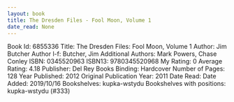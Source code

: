 ```yaml
---
layout: book
title: The Dresden Files - Fool Moon, Volume 1
date_read: None
---
```


Book Id: 6855336
Title: The Dresden Files: Fool Moon, Volume 1
Author: Jim Butcher
Author l-f: Butcher, Jim
Additional Authors: Mark Powers, Chase Conley
ISBN: 0345520963
ISBN13: 9780345520968
My Rating: 0
Average Rating: 4.18
Publisher: Del Rey Books
Binding: Hardcover
Number of Pages: 128
Year Published: 2012
Original Publication Year: 2011
Date Read: 
Date Added: 2019/10/16
Bookshelves: kupka-wstydu
Bookshelves with positions: kupka-wstydu (#333)

